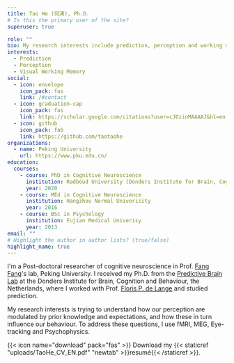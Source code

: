 ```yaml
---
title: Tao He (何涛), Ph.D.
# Is this the primary user of the site?
superuser: true

role: ""
bio: My research interests include prediction, perception and working memory.
interests:
  - Prediction
  - Perception
  - Visual Working Memory
social:
  - icon: envelope
    icon_pack: fas
    link: /#contact
  - icon: graduation-cap
    icon_pack: fas
    link: https://scholar.google.com/citations?user=cJOzinMAAAAJ&hl=en
  - icon: github
    icon_pack: fab
    link: https://github.com/taotaohe
organizations:
  - name: Peking University
    url: https://www.pku.edu.cn/
education:
  courses:
    - course: PhD in Cognitive Neuroscience
      institution: Radboud University (Donders Institute for Brain, Cognition and Behaviour)
      year: 2020
    - course: MEd in Cognitive Neuroscience
      institution: Hangzhou Normal Univerisity
      year: 2016
    - course: BSc in Psychology
      institution: Fujian Medical Univerisy
      year: 2013
email: ""
# Highlight the author in author lists? (true/false)
highlight_name: true
---
```

I'm a Post-doctoral researcher of cognitive neuroscience in Prof. [Fang Fang](https://www.psy.pku.edu.cn/kxyj/kysys/238242.htm)'s lab, Peking University. I received my Ph.D. from the [Predictive Brain Lab](https://www.predictivebrainlab.com/) at the Donders Institute for Brain, Cognition and Behaviour, the Netherlands, where I worked with Prof. [Floris P. de Lange](https://www.predictivebrainlab.com/people-details/floris-de-lange/) and studied prediction. 

My research interests is trying to understand how our perception are modulated by prior knowledge and expectations, and how these in turn influence our behaviour. To address these questions, I use fMRI, MEG, Eye-tracking and Psychophysics.

{{< icon name="download" pack="fas" >}} Download my {{< staticref "uploads/TaoHe_CV_EN.pdf" "newtab" >}}resumé{{< /staticref >}}.